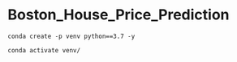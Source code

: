 # Boston_House_Price_Prediction

```
conda create -p venv python==3.7 -y
```
```
conda activate venv/
```